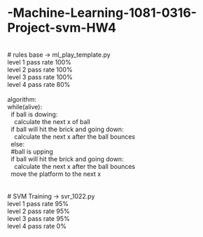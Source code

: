 # -Machine-Learning-1081-0316-Project-svm-HW4
<br />
#  rules base -> ml_play_template.py <br />
level 1 pass rate 100%  <br />
level 2 pass rate 100%  <br />
level 3 pass rate 100%  <br />
level 4 pass rate 80%  <br />
<br />
algorithm:  <br />
while(alive):  <br />
&nbsp;&nbsp;if ball is dowing:  <br />
&nbsp;&nbsp;&nbsp;&nbsp;calculate the next x of ball  <br />
&nbsp;&nbsp;if ball will hit the brick and going down:  <br />
&nbsp;&nbsp;&nbsp;&nbsp;calculate the  next x after the ball bounces  <br />
&nbsp;&nbsp;else:  <br />
&nbsp;&nbsp;#ball is upping  <br />
&nbsp;&nbsp;if ball will hit the brick and going down:  <br />
&nbsp;&nbsp;&nbsp;&nbsp;calculate the  next x after the ball bounces 
 <br />
&nbsp;&nbsp;move the platform to the next x   <br />
<br />
<br />
#  SVM Training -> svr_1022.py
<br />
level 1 pass rate 95%  <br />
level 2 pass rate 95%  <br />
level 3 pass rate 95%  <br />
level 4 pass rate 0%  <br />
            
